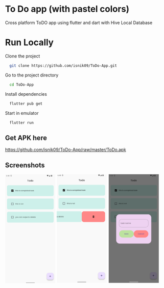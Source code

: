 # To Do app (with pastel colors)

Cross platform ToDO app using flutter and dart with Hive Local Database 
 
# Run Locally

Clone the project

```bash
  git clone https://github.com/isnik09/ToDo-App.git
```

Go to the project directory

```bash
  cd ToDo-App
```

Install dependencies

```bash
  flutter pub get
```

Start in emulator

```bash
  flutter run
```
 
 
 
 
## Get APK here
https://github.com/isnik09/ToDo-App/raw/master/ToDo.apk

## Screenshots

![App](https://github.com/isnik09/ToDo-App/blob/master/SCREENSHOTS/to-do.png?raw=true)

